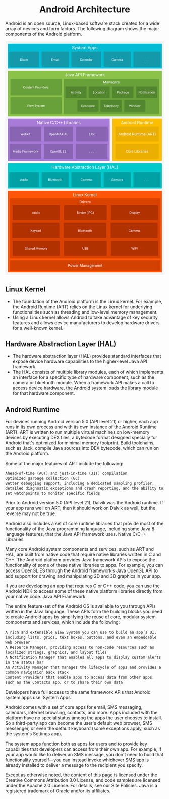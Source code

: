 <h1 align="center">Android Architecture</h1>
<p>Android is an open source, Linux-based software stack created for a wide array of devices and form factors. The following diagram shows the major components of the Android platform.</p>
<img src="img/android-stack_2x.png">
<h2>Linux Kernel</h2>
<ul>
  <li>The foundation of the Android platform is the Linux kernel. For example, the Android Runtime (ART) relies on the Linux kernel for underlying functionalities such as threading and low-level memory management.</li>
  <li>Using a Linux kernel allows Android to take advantage of key security features and allows device manufacturers to develop hardware drivers for a well-known kernel.</li>
</ul>
<h2>Hardware Abstraction Layer (HAL)</h2>
<ul>
  <li>The hardware abstraction layer (HAL) provides standard interfaces that expose device hardware capabilities to the higher-level Java API framework.</li>
  <li>
The HAL consists of multiple library modules, each of which implements an interface for a specific type of hardware component, such as the camera or bluetooth module. When a framework API makes a call to access device hardware, the Android system loads the library module for that hardware component.</li>
</ul>
<h2>Android Runtime</h2>
<!--Need Format-->
 For devices running Android version 5.0 (API level 21) or higher, each app runs in its own process and with its own instance of the Android Runtime (ART). ART is written to run multiple virtual machines on low-memory devices by executing DEX files, a bytecode format designed specially for Android that's optimized for minimal memory footprint. Build toolchains, such as Jack, compile Java sources into DEX bytecode, which can run on the Android platform.

Some of the major features of ART include the following:

    Ahead-of-time (AOT) and just-in-time (JIT) compilation
    Optimized garbage collection (GC)
    Better debugging support, including a dedicated sampling profiler, detailed diagnostic exceptions and crash reporting, and the ability to set watchpoints to monitor specific fields

Prior to Android version 5.0 (API level 21), Dalvik was the Android runtime. If your app runs well on ART, then it should work on Dalvik as well, but the reverse may not be true.

Android also includes a set of core runtime libraries that provide most of the functionality of the Java programming language, including some Java 8 language features, that the Java API framework uses.
Native C/C++ Libraries

Many core Android system components and services, such as ART and HAL, are built from native code that require native libraries written in C and C++. The Android platform provides Java framework APIs to expose the functionality of some of these native libraries to apps. For example, you can access OpenGL ES through the Android framework’s Java OpenGL API to add support for drawing and manipulating 2D and 3D graphics in your app.

If you are developing an app that requires C or C++ code, you can use the Android NDK to access some of these native platform libraries directly from your native code.
Java API Framework

The entire feature-set of the Android OS is available to you through APIs written in the Java language. These APIs form the building blocks you need to create Android apps by simplifying the reuse of core, modular system components and services, which include the following:

    A rich and extensible View System you can use to build an app’s UI, including lists, grids, text boxes, buttons, and even an embeddable web browser
    A Resource Manager, providing access to non-code resources such as localized strings, graphics, and layout files
    A Notification Manager that enables all apps to display custom alerts in the status bar
    An Activity Manager that manages the lifecycle of apps and provides a common navigation back stack
    Content Providers that enable apps to access data from other apps, such as the Contacts app, or to share their own data

Developers have full access to the same framework APIs that Android system apps use.
System Apps

Android comes with a set of core apps for email, SMS messaging, calendars, internet browsing, contacts, and more. Apps included with the platform have no special status among the apps the user chooses to install. So a third-party app can become the user's default web browser, SMS messenger, or even the default keyboard (some exceptions apply, such as the system's Settings app).

The system apps function both as apps for users and to provide key capabilities that developers can access from their own app. For example, if your app would like to deliver an SMS message, you don't need to build that functionality yourself—you can instead invoke whichever SMS app is already installed to deliver a message to the recipient you specify.

Except as otherwise noted, the content of this page is licensed under the Creative Commons Attribution 3.0 License, and code samples are licensed under the Apache 2.0 License. For details, see our Site Policies. Java is a registered trademark of Oracle and/or its affiliates.
